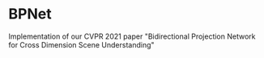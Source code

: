 # BPNet
Implementation of our CVPR 2021 paper "Bidirectional Projection Network for Cross Dimension Scene Understanding"
